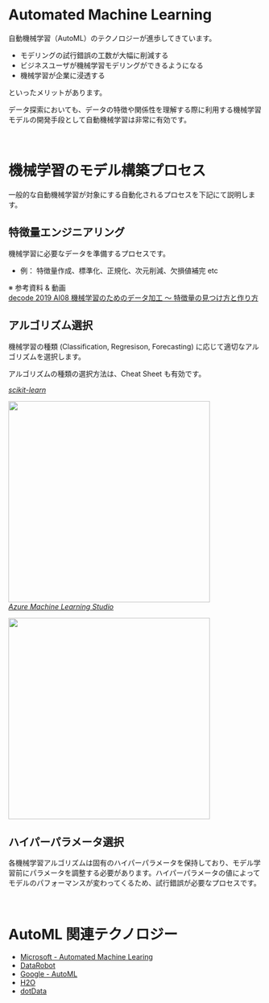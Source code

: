 # Automated Machine Learning

自動機械学習（AutoML）のテクノロジーが進歩してきています。
- モデリングの試行錯誤の工数が大幅に削減する
- ビジネスユーザが機械学習モデリングができるようになる
- 機械学習が企業に浸透する

といったメリットがあります。

データ探索においても、データの特徴や関係性を理解する際に利用する機械学習モデルの開発手段として自動機械学習は非常に有効です。

<br/>

# 機械学習のモデル構築プロセス

一般的な自動機械学習が対象にする自動化されるプロセスを下記にて説明します。

## 特徴量エンジニアリング

機械学習に必要なデータを準備するプロセスです。

- 例： 特徴量作成、標準化、正規化、次元削減、欠損値補完 etc

※ 参考資料 & 動画  
[decode 2019 AI08 機械学習のためのデータ加工 ～ 特徴量の見つけ方と作り方](https://www.microsoft.com/ja-jp/events/decode/2019session/detail.aspx?sid=AI08)


## アルゴリズム選択
機械学習の種類 (Classification, Regresison, Forecasting) に応じて適切なアルゴリズムを選択します。

アルゴリズムの種類の選択方法は、Cheat Sheet も有効です。  <br/>


_[scikit-learn](https://scikit-learn.org/stable/tutorial/machine_learning_map/index.html)_

<img src="https://scikit-learn.org/stable/_static/ml_map.png" width=400><br/>
_[Azure Machine Learning Studio](https://docs.microsoft.com/en-us/azure/machine-learning/studio/algorithm-cheat-sheet)_

<img src="https://docs.microsoft.com/ja-jp/azure/machine-learning/studio/media/algorithm-cheat-sheet/machine-learning-algorithm-cheat-sheet-small_v_0_6-01.png" width=400><br/>



## ハイパーパラメータ選択
各機械学習アルゴリズムは固有のハイパーパラメータを保持しており、モデル学習前にパラメータを調整する必要があります。ハイパーパラメータの値によってモデルのパフォーマンスが変わってくるため、試行錯誤が必要なプロセスです。


<br/>


# AutoML 関連テクノロジー
* [Microsoft - Automated Machine Learing](https://azure.microsoft.com/ja-jp/services/machine-learning-service/)
* [DataRobot](https://www.datarobot.com/jp/)
* [Google - AutoML](https://cloud.google.com/automl/?hl=ja)
* [H2O](https://www.h2o.ai/products/h2o-driverless-ai/)
* [dotData](http://dotdata.jp/)